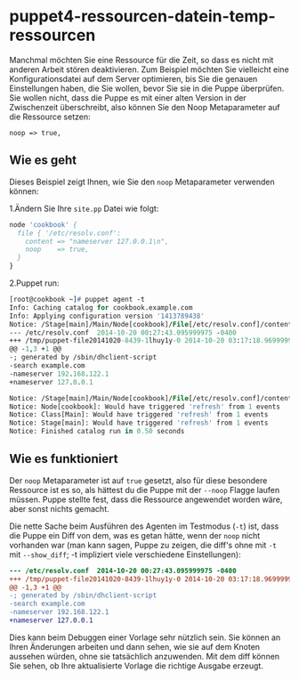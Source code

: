 # puppet4-ressourcen-datein-temp-ressourcen

Manchmal möchten Sie eine Ressource für die Zeit, so dass es nicht mit anderen Arbeit stören deaktivieren. Zum Beispiel möchten Sie vielleicht eine Konfigurationsdatei auf dem Server optimieren, bis Sie die genauen Einstellungen haben, die Sie wollen, bevor Sie sie in die Puppe überprüfen. Sie wollen nicht, dass die Puppe es mit einer alten Version in der Zwischenzeit überschreibt, also können Sie den Noop Metaparameter auf die Ressource setzen:

`noop => true,`

## Wie es geht

Dieses Beispiel zeigt Ihnen, wie Sie den `noop` Metaparameter verwenden können:

1.Ändern Sie Ihre `site.pp` Datei wie folgt:

```pp
node 'cookbook' {
  file { '/etc/resolv.conf':
    content => "nameserver 127.0.0.1\n",
    noop    => true,
  }
}
```

2.Puppet run:

```pp
[root@cookbook ~]# puppet agent -t
Info: Caching catalog for cookbook.example.com
Info: Applying configuration version '1413789438'
Notice: /Stage[main]/Main/Node[cookbook]/File[/etc/resolv.conf]/content: 
--- /etc/resolv.conf  2014-10-20 00:27:43.095999975 -0400
+++ /tmp/puppet-file20141020-8439-1lhuy1y-0	2014-10-20 03:17:18.969999979 -0400
@@ -1,3 +1 @@  
-; generated by /sbin/dhclient-script
-search example.com
-nameserver 192.168.122.1
+nameserver 127.0.0.1

Notice: /Stage[main]/Main/Node[cookbook]/File[/etc/resolv.conf]/content: current_value {md5}4c0d192511df253826d302bc830a371b, should be {md5}949343428bded6a653a85910f6bdb48e (noop)
Notice: Node[cookbook]: Would have triggered 'refresh' from 1 events
Notice: Class[Main]: Would have triggered 'refresh' from 1 events
Notice: Stage[main]: Would have triggered 'refresh' from 1 events
Notice: Finished catalog run in 0.50 seconds
```

## Wie es funktioniert

Der `noop` Metaparameter ist auf `true` gesetzt, also für diese besondere Ressource ist es so, als hättest du die Puppe mit der `--noop` Flagge laufen müssen. Puppe stellte fest, dass die Ressource angewendet worden wäre, aber sonst nichts gemacht.

Die nette Sache beim Ausführen des Agenten im Testmodus (`-t`) ist, dass die Puppe ein Diff von dem, was es getan hätte, wenn der `noop` nicht vorhanden war (man kann sagen, Puppe zu zeigen, die diff's ohne mit `-t` mit `--show_diff`; -t impliziert viele verschiedene Einstellungen):

```diff
--- /etc/resolv.conf  2014-10-20 00:27:43.095999975 -0400
+++ /tmp/puppet-file20141020-8439-1lhuy1y-0	2014-10-20 03:17:18.969999979 -0400
@@ -1,3 +1 @@
-; generated by /sbin/dhclient-script
-search example.com
-nameserver 192.168.122.1
+nameserver 127.0.0.1
```

Dies kann beim Debuggen einer Vorlage sehr nützlich sein. Sie können an Ihren Änderungen arbeiten und dann sehen, wie sie auf dem Knoten aussehen würden, ohne sie tatsächlich anzuwenden. Mit dem diff können Sie sehen, ob Ihre aktualisierte Vorlage die richtige Ausgabe erzeugt.
